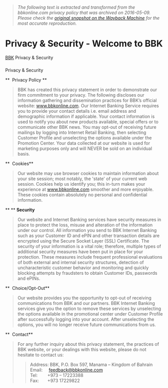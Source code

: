 > *The following text is extracted and transformed from the bbkonline.com privacy policy that was archived on 2016-05-09. Please check the [original snapshot on the Wayback Machine](https://web.archive.org/web/20160509005448id_/http%3A//www.bbkonline.com/PrivacyandSecurity) for the most accurate reproduction.*

# Privacy & Security - Welcome to BBK

[BBK](https://web.archive.org/Pages/default.aspx) Privacy & Security

  


### 

Privacy & Security 

**  Privacy Policy **

> BBK has created this privacy statement in order to demonstrate our firm commitment to your privacy. The following discloses our information gathering and dissemination practices for BBK’s official website: www.bbkonline.com. Our Internet Banking Service requires you to provide your contact details i.e. email address and demographic information if applicable. Your contact information is used to notify you about new products available, special offers or to communicate other BBK news. You may opt-out of receiving future mailings by logging into Internet Retail Banking, then selecting Customer Profile and unselecting the options available under the Promotion Center. Your data collected at our website is used for marketing purposes only and will NEVER be sold on an individual basis. 

**  Cookies**

> Our website may use browser cookies to maintain information about your site session; most notably, the 'state' of your current web session. Cookies help us identify you; this in-turn makes your experience at www.bbkonline.com smoother and more enjoyable. These cookies contain absolutely no personal and confidential information.

** ** **Security**

> Our website and Internet Banking services have security measures in place to protect the loss, misuse and alteration of the information under our control. All information you send to BBK Internet Banking such as your Customer ID and ePIN and other transaction details are encrypted using the Secure Socket Layer (SSL) Certificate. The security of your information is a vital role; therefore, multiple types of additional security measures have been put in place for your protection. These measures include frequent professional evaluations of both external and internal security structures, detection of uncharacteristic customer behavior and monitoring and quickly blocking attempts by fraudsters to obtain Customer IDs, passwords and ePINs.

**  Choice/Opt-Out**

> Our website provides you the opportunity to opt-out of receiving communications from BBK and our partners. BBK Internet Banking services give you the option to remove these services by unselecting the options available in the promotional center under Customer Profile after successfully logging into your account. After unselecting the options, you will no longer receive future communications from us.

**  Contact**

> For any further inquiry about this privacy statement, the practices of  BBK website, or your dealings with this website, please do not hesitate to contact us: 
>
>> Address: BBK, P.O. Box 597, Manama – Kingdom of Bahrain  
> Email:     [feedback@bbkonline.com](mailto:feedback@bbkonline.com)   
> Tel:        +973 – 17223388  
> Fax:       +973 17229822   
> 
